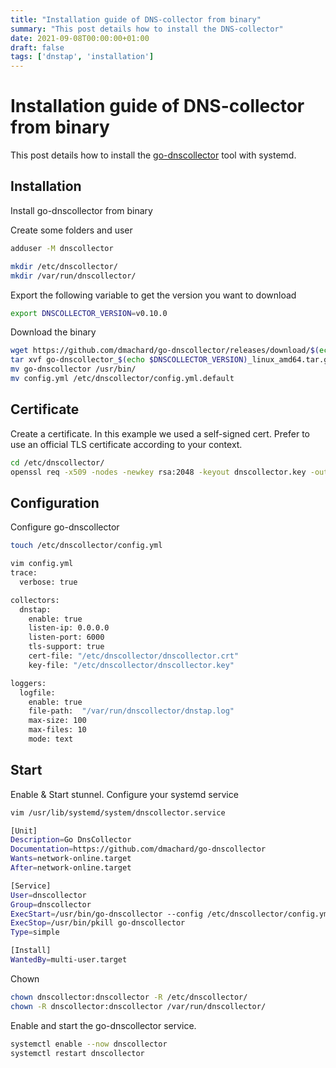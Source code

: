 ```yaml
---
title: "Installation guide of DNS-collector from binary"
summary: "This post details how to install the DNS-collector"
date: 2021-09-08T00:00:00+01:00
draft: false
tags: ['dnstap', 'installation']
---
```


# Installation guide of DNS-collector from binary

This post details how to install the [go-dnscollector](https://github.com/dmachard/go-dnscollector) tool with systemd.

## Installation

Install go-dnscollector from binary

Create some folders and user

```bash
adduser -M dnscollector

mkdir /etc/dnscollector/
mkdir /var/run/dnscollector/
```

Export the following variable to get the version you want to download

```bash
export DNSCOLLECTOR_VERSION=v0.10.0
```

Download the binary

```bash
wget https://github.com/dmachard/go-dnscollector/releases/download/$(echo $DNSCOLLECTOR_VERSION)/go-dnscollector_$(echo $DNSCOLLECTOR_VERSION)_linux_amd64.tar.gz
tar xvf go-dnscollector_$(echo $DNSCOLLECTOR_VERSION)_linux_amd64.tar.gz
mv go-dnscollector /usr/bin/
mv config.yml /etc/dnscollector/config.yml.default
```

## Certificate

Create a certificate. In this example we used a self-signed cert. Prefer to use an official TLS certificate according to your context.

```bash
cd /etc/dnscollector/
openssl req -x509 -nodes -newkey rsa:2048 -keyout dnscollector.key -out dnscollector.crt
```

## Configuration

Configure go-dnscollector

```bash
touch /etc/dnscollector/config.yml

vim config.yml
trace:
  verbose: true

collectors:
  dnstap:
    enable: true
    listen-ip: 0.0.0.0
    listen-port: 6000
    tls-support: true
    cert-file: "/etc/dnscollector/dnscollector.crt"
    key-file: "/etc/dnscollector/dnscollector.key"

loggers:
  logfile:
    enable: true
    file-path:  "/var/run/dnscollector/dnstap.log"
    max-size: 100
    max-files: 10
    mode: text
```

## Start

Enable & Start stunnel. Configure your systemd service

```bash
vim /usr/lib/systemd/system/dnscollector.service

[Unit]
Description=Go DnsCollector
Documentation=https://github.com/dmachard/go-dnscollector
Wants=network-online.target
After=network-online.target

[Service]
User=dnscollector
Group=dnscollector
ExecStart=/usr/bin/go-dnscollector --config /etc/dnscollector/config.yml
ExecStop=/usr/bin/pkill go-dnscollector
Type=simple

[Install]
WantedBy=multi-user.target
```

Chown

```bash
chown dnscollector:dnscollector -R /etc/dnscollector/
chown -R dnscollector:dnscollector /var/run/dnscollector/
```

Enable and start the go-dnscollector service.

```bash
systemctl enable --now dnscollector
systemctl restart dnscollector
```
